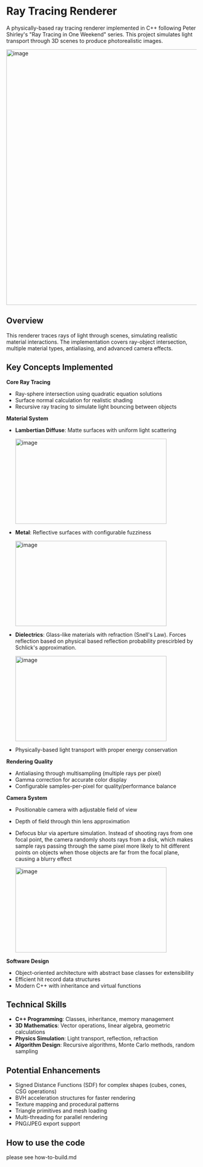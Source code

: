 # Ray Tracing Renderer

A physically-based ray tracing renderer implemented in C++ following Peter Shirley's "Ray Tracing in One Weekend" series. This project simulates light transport through 3D scenes to produce photorealistic images.

<img width="1200" height="675" alt="image" src="https://github.com/user-attachments/assets/c49af32f-7f92-4068-a956-d3fa3a4e70a4" />

## Overview

This renderer traces rays of light through scenes, simulating realistic material interactions. The implementation covers ray-object intersection, multiple material types, antialiasing, and advanced camera effects.

## Key Concepts Implemented

**Core Ray Tracing**
- Ray-sphere intersection using quadratic equation solutions
- Surface normal calculation for realistic shading
- Recursive ray tracing to simulate light bouncing between objects

**Material System**
- **Lambertian Diffuse**: Matte surfaces with uniform light scattering
  
  <img width="400" height="225" alt="image" src="https://github.com/user-attachments/assets/73954117-2a49-437f-a442-de01aec4ef50" />
  

- **Metal**: Reflective surfaces with configurable fuzziness

  <img width="400" height="225" alt="image" src="https://github.com/user-attachments/assets/b562e332-096b-42d2-8049-1a8fc56ca115" />

- **Dielectrics**: Glass-like materials with refraction (Snell's Law). Forces reflection based on physical based reflection probability prescirbled by Schlick's approximation. 

  <img width="400" height="225" alt="image" src="https://github.com/user-attachments/assets/f013fb77-3cdf-4c65-bc94-b1563223c060" />

- Physically-based light transport with proper energy conservation

**Rendering Quality**
- Antialiasing through multisampling (multiple rays per pixel)
- Gamma correction for accurate color display
- Configurable samples-per-pixel for quality/performance balance

**Camera System**
- Positionable camera with adjustable field of view
- Depth of field through thin lens approximation
- Defocus blur via aperture simulation. Instead of shooting rays from one focal point, the camera randomly shoots rays from a disk, which makes sample rays passing through the same pixel more likely to hit different points on objects when those objects are far from the focal plane, causing a blurry effect 

  <img width="400" height="225" alt="image" src="https://github.com/user-attachments/assets/5bc813f9-4198-4708-b1e9-83a307ddd309" />


**Software Design**
- Object-oriented architecture with abstract base classes for extensibility
- Efficient hit record data structures
- Modern C++ with inheritance and virtual functions

## Technical Skills

- **C++ Programming**: Classes, inheritance, memory management
- **3D Mathematics**: Vector operations, linear algebra, geometric calculations
- **Physics Simulation**: Light transport, reflection, refraction
- **Algorithm Design**: Recursive algorithms, Monte Carlo methods, random sampling

## Potential Enhancements

- Signed Distance Functions (SDF) for complex shapes (cubes, cones, CSG operations)
- BVH acceleration structures for faster rendering
- Texture mapping and procedural patterns
- Triangle primitives and mesh loading
- Multi-threading for parallel rendering
- PNG/JPEG export support

## How to use the code
please see how-to-build.md

